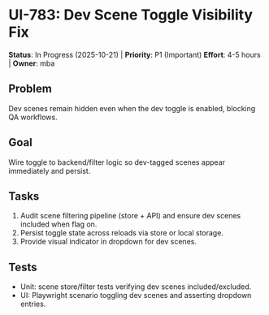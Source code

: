 # UI-783: Dev Scene Toggle Visibility Fix

**Status**: In Progress (2025-10-21) | **Priority**: P1 (Important)
**Effort**: 4-5 hours | **Owner**: mba

## Problem

Dev scenes remain hidden even when the dev toggle is enabled, blocking QA workflows.

## Goal

Wire toggle to backend/filter logic so dev-tagged scenes appear immediately and persist.

## Tasks

1. Audit scene filtering pipeline (store + API) and ensure dev scenes included when flag on.
2. Persist toggle state across reloads via store or local storage.
3. Provide visual indicator in dropdown for dev scenes.

## Tests

- Unit: scene store/filter tests verifying dev scenes included/excluded.
- UI: Playwright scenario toggling dev scenes and asserting dropdown entries.
